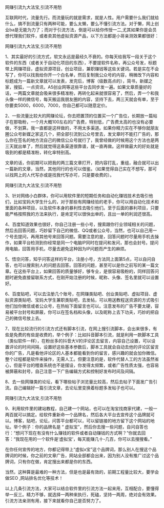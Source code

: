 
网赚引流九大法宝,引流不用愁

互联网时代，流量先行。而流量玩的就是需求，就是人性。用户需要什么我们就给什么，搞不到流量只有两种可能，要么太懒，要么不懂引流方法。对于懒，网上创业ba是无能为力了；而对于引流方法，倒是可以给你传授一二,尤其如果你是会员想代理我们软件，或者卖其他虚拟资源产品，以下方法都是小哥亲测效果都很好：

网赚引流九大法宝,引流不用愁


1、其实最好的引流方式，软文永远是最经久不衰的。你每天给我写一段关于这个软件的东西（或者关于自动化项目的东西），不要提软件名称，再公众号发，标题带上网赚项目，虚拟资源项目，创业项目，兼职赚钱等这些关键词。若是实在不会写了，你可以找我给你开一个白名单，然后复制我公众号的内容，稍微改下内容和标题成为一篇新文章就可以发表，发完后，博客（级数高点的），简书，新媒之家，搜狐，一点资讯，A5创业网等这些平台去同步发一遍。如果文章质量好的话，一两篇文章就会吸来很多精准粉，再转化起来就很容易了，然后，弄一个和我头像一样的微信号，每天搬运我朋友圈的内容，坚持下去，两三天就会有单，至于你要卖5000，6000，7000，你自己都可以随意定价。

2、一些流量比较大的网赚论坛，你去把置顶的位置买一个广告位，长期放一篇帖子在那吸粉，一个月大概100左右的广告费，特别低，广告费太高的也没有必要做，不划算。我一直都是这样做的，不用太多渠道。如果你精力实在不够你就朋友圈公众号新媒之家这几个，把全部引流到公众号里去，发文章时不能打广告的，那么你在签名的地方流自己的微信公众号就行了，我曾经做的时候用这个方法也是两三天就出单了，然后就觉得这条渠道很靠谱，就一直再做。这样做最大的好处就是吸到的都是精准粉，转化率特别高。

 

文章的话，你前期可以把我的两三篇文章打开，把内容打乱，重组，融合就可以出一篇新的文章，当然，其他同行的也可以借鉴。（如果觉得自己实在不想写，那可以找网上的人代写亦或是找我代写亦可，只是要收费的）。

网赚引流九大法宝,引流不用愁 

3、针对网络小白群体，你可以用软件里的短期任务和自动化赚钱技术去吸引他们，比如宝妈大学生什么的，对于那些有网赚经验的老手，你可以用自动化技术和里面的各种项目，以及软件本身的暴利性去吸引他们。至于后面的暴利项目，只要能严格按照我的方法来执行，是肯定可以很快出单的，且出一单的利润还很高。

4、百度知道效果也很好，你自己注册一些小号，搜索跟你行业领域相关的问题，然后去回答问题，巧妙留下自己的微信、QQ或者公众号，当然，也可以自己用一个号去提问，再用其他号来回答问题。需要注意的是，回答问题时尽量用手机去操作，如果平台检测到你经常是同一个电脑IP同时在提问和发问，那也会封号。提问用电脑，回答用手机，尽量去避免这种因为IP问题而产生的麻烦。 

5、悟空问答，知乎问答这样的平台，注册小号，方法同上面第5点，可以自问自答，也可以搜索别人的问题去回答。回答的问题，甚至可以是你之前写的某一篇文章。在这些平台上，如果回答的质量够好，够专业，是很容易吸粉的，同样回答问题时避免直接留联系方式，在刚开始注册的时候，昵称、头像、签名里就可以设置好。

6、百度贴吧，可以去注册几个账号，在网赚类贴吧、创业类贴吧、虚拟项目、虚拟资源类贴吧、宝妈大学生兼职类贴吧，去发帖，可以用送教程送资源的方式吸引他们加你微信或者公众号，在热帖下面留言也可以。注意发布的广告不要太硬，容易被平台封号和屏蔽，你可以在签名档和头像，以及昵称上去下功夫，巧妙的把自己的微信号放上去。

7、现在比较流行的引流方式还有脚本引流，在网上搜引流脚本，会出来很多，有些是免费的有些是收费的，举个例子：比如抖音脚本引流，就是利用一款脚本工具（类似软件一样），在粉丝多的抖音大V的评论区去留言，内容自己设置，可以设置评论的时间间隔，设置好这些基本参数后，脚本工具就会自动去他的评论区留言你的广告，凡是看他评论区的人基本都能看到你的留言，感兴趣的就会加你微信。整个过程都是软件来操作，无需人工。但要注意的是，软件代替人工的方法虽然省心，但是平台的稽查系统也不是摆设，你发得太频繁，或者广告性质太强，也容易被屏蔽和封号，自己注意一下广告编辑方式和控制好发布时间及间隔。

 

8、去一些网赚类的论坛，看下哪些帖子浏览量比较高，然后去帖子下面发广告引流。自己编辑好一篇引流文章，去论坛里变换着标题多发帖子也可以。

网赚引流九大法宝,引流不用愁 

9、利用软件里的建站教程，自己建一个网站，也可以在淘宝找商家代建，一般一两百就可以搞定。给软件重新命一个品牌名，然后各大平台去宣传这个品牌就可以。博客，贴吧，论坛，问答平台都可以，可以留链接的地方留下这个网站的地址。举个例子：你的品牌名是 “ 虚拟宝”，然后你去搜一些问题，自问自答也行：“想问下现在有没有什么赚钱的软件或者自动赚钱的方式啊？”你就去回答：“我现在用的一个软件是‘虚拟宝’，每天能赚几十-几百，你可以去搜搜看。”

 

在你任何宣传的地方，你都记得带上“虚拟x宝”这个品牌词，那么别人在搜这个品牌词的时候，你之前的文章广告，网站全部都会出来，因为别人没有推广过这个品牌词，只有你在做，肯定搜出来都是你的东西。

当然，这种算是最难的一种方法，但是也是最有效的，前期工程量比较大，要学会做SEO ,网站排名优化等技术！

 

   以上几条引流方法，大家可以结合软件里的引流方法一起来用，互相配合，要懂得举一反三。精力不够，就选择一两种来执行，死磕，坚持一两周，绝对会有效果。引流方法亲测有用，接下来就看你自己是否努力了。
